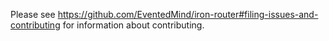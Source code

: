 Please see https://github.com/EventedMind/iron-router#filing-issues-and-contributing for information about contributing.
